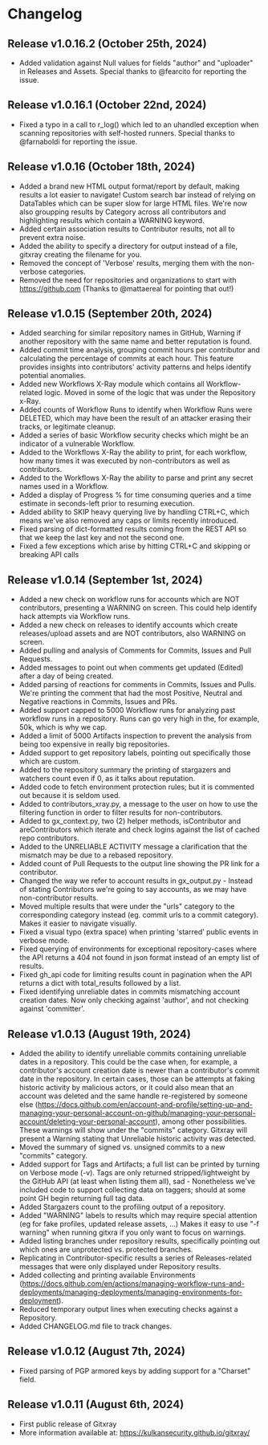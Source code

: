 # Changelog

## Release v1.0.16.2 (October 25th, 2024)
* Added validation against Null values for fields "author" and "uploader" in Releases and Assets. Special thanks to @fearcito for reporting the issue.

## Release v1.0.16.1 (October 22nd, 2024)
* Fixed a typo in a call to r_log() which led to an uhandled exception when scanning repositories with self-hosted runners. Special thanks to @farnaboldi for reporting the issue.

## Release v1.0.16 (October 18th, 2024)
* Added a brand new HTML output format/report by default, making results a lot easier to navigate! Custom search bar instead of relying on DataTables which can be super slow for large HTML files. We're now also groupping results by Category across all contributors and highlighting results which contain a WARNING keyword.
* Added certain association results to Contributor results, not all to prevent extra noise.
* Added the ability to specify a directory for output instead of a file, gitxray creating the filename for you.
* Removed the concept of 'Verbose' results, merging them with the non-verbose categories.
* Removed the need for repositories and organizations to start with https://github.com (Thanks to @mattaereal for pointing that out!)

## Release v1.0.15 (September 20th, 2024)

* Added searching for similar repository names in GitHub, Warning if another repository with the same name and better reputation is found.
* Added commit time analysis, grouping commit hours per contributor and calculating the percentage of commits at each hour. This feature provides insights into contributors' activity patterns and helps identify potential anomalies.
* Added new Workflows X-Ray module which contains all Workflow-related logic. Moved in some of the logic that was under the Repository x-Ray.
* Added counts of Workflow Runs to identify when Workflow Runs were DELETED, which may have been the result of an attacker erasing their tracks, or legitimate cleanup.
* Added a series of basic Workflow security checks which might be an indicator of a vulnerable Workflow.
* Added to the Workflows X-Ray the ability to print, for each workflow, how many times it was executed by non-contributors as well as contributors.
* Added to the Workflows X-Ray the ability to parse and print any secret names used in a Workflow.
* Added a display of Progress % for time consuming queries and a time estimate in seconds-left prior to resuming execution.
* Added ability to SKIP heavy querying live by handling CTRL+C, which means we've also removed any caps or limits recently introduced.
* Fixed parsing of dict-formatted results coming from the REST API so that we keep the last key and not the second one.
* Fixed a few exceptions which arise by hitting CTRL+C and skipping or breaking API calls

## Release v1.0.14 (September 1st, 2024)

* Added a new check on workflow runs for accounts which are NOT contributors, presenting a WARNING on screen. This could help identify hack attempts via Workflow runs.
* Added a new check on releases to identify accounts which create releases/upload assets and are NOT contributors, also WARNING on screen.
* Added pulling and analysis of Comments for Commits, Issues and Pull Requests.
* Added messages to point out when comments get updated (Edited) after a day of being created.
* Added parsing of reactions for comments in Commits, Issues and Pulls. We're printing the comment that had the most Positive, Neutral and Negative reactions in Commits, Issues and PRs.
* Added support capped to 5000 Workflow runs for analyzing past workflow runs in a repository. Runs can go very high in the, for example, 50k, which is why we cap.
* Added a limit of 5000 Artifacts inspection to prevent the analysis from being too expensive in really big repositories.
* Added support to get repository labels, pointing out specifically those which are custom.
* Added to the repository summary the printing of stargazers and watchers count even if 0, as it talks about reputation.
* Added code to fetch environment protection rules; but it is commented out because it is seldom used.
* Added to contributors_xray.py, a message to the user on how to use the filtering function in order to filter results for non-contributors.
* Added to gx_context.py, two (2) helper methods, isContributor and areContributors which iterate and check logins against the list of cached repo contributors.
* Added to the UNRELIABLE ACTIVITY message a clarification that the mismatch may be due to a rebased repository.
* Added count of Pull Requests to the output line showing the PR link for a contributor.
* Changed the way we refer to account results in gx_output.py - Instead of stating Contributors we're going to say accounts, as we may have non-contributor results.
* Moved multiple results that were under the "urls" category to the corresponding category instead (eg. commit urls to a commit category). Makes it easier to navigate visually.
* Fixed a visual typo (extra space) when printing 'starred' public events in verbose mode.
* Fixed querying of environments for exceptional repository-cases where the API returns a 404 not found in json format instead of an empty list of results.
* Fixed gh_api code for limiting results count in pagination when the API returns a dict with total_results followed by a list.
* Fixed identifying unreliable dates in commits mismatching account creation dates. Now only checking against 'author', and not checking against 'committer'.

## Release v1.0.13 (August 19th, 2024)

* Added the ability to identify unreliable commits containing unreliable dates in a repository. This could be the case when, for example, a contributor's account creation date is newer than a contributor's commit date in the repository. In certain cases, those can be attempts at faking historic activity by malicious actors, or it could also mean that an account was deleted and the same handle re-registered by someone else (https://docs.github.com/en/account-and-profile/setting-up-and-managing-your-personal-account-on-github/managing-your-personal-account/deleting-your-personal-account), among other possibilities. These warnings will show under the "commits" category. Gitxray will present a Warning stating that Unreliable historic activity was detected. 
* Moved the summary of signed vs. unsigned commits to a new "commits" category.
* Added support for Tags and Artifacts; a full list can be printed by turning on Verbose mode (-v). Tags are only returned stripped/lightweight by the GitHub API (at least when listing them all), sad - Nonetheless we've included code to support collecting data on taggers; should at some point GH begin returning full tag data.
* Added Stargazers count to the profiling output of a repository.
* Added "WARNING" labels to results which may require special attention (eg for fake profiles, updated release assets, ...) Makes it easy to use "-f warning" when running gitxra if you only want to focus on warnings.
* Added listing branches under repository results, specifically pointing out which ones are unprotected vs. protected branches.
* Replicating in Contributor-specific results a series of Releases-related messages that were only displayed under Repository results.
* Added collecting and printing available Environments (https://docs.github.com/en/actions/managing-workflow-runs-and-deployments/managing-deployments/managing-environments-for-deployment).
* Reduced temporary output lines when executing checks against a Repository.
* Added CHANGELOG.md file to track changes.

## Release v1.0.12 (August 7th, 2024)

* Fixed parsing of PGP armored keys by adding support for a "Charset" field.

## Release v1.0.11 (August 6th, 2024)

* First public release of Gitxray
* More information available at: https://kulkansecurity.github.io/gitxray/
